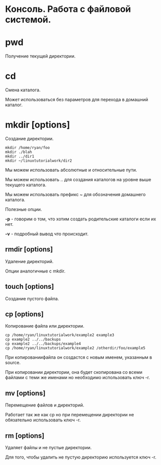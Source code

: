 # Консоль. Работа с файловой системой.

# pwd

Получение текущей директории.

# cd  <Directory>
    
Смена каталога.

Может использоваться без параметров для перехода в домашний каталог.    

# mkdir [options] <Directory>

Создание директории.

    mkdir /home/ryan/foo
    mkdir ./blah
    mkdir ../dir1
    mkdir ~/linuxtutorialwork/dir2

Мы можем использовать абсолютные и относительные пути.

Мы можем использовать .. для создания каталогов на уровне выше текущего каталога.

Мы можем использовать префикс ~ для обозначения домашнего каталога.

Полезные опции.

**-p** - говорим о том, что хотим создать родительские каталоги если их нет.

**-v** - подробный вывод что происходит.

## rmdir [options] <Directory>

Удаление директорий.

Опции аналогичные с mkdir. 


## touch [options] <filename>

Создание пустого файла.

## cp [options] <source> <destination>

Копирование файла или директории.

    cp /home/ryan/linuxtutorialwork/example2 example3
    cp example2 ../../backups
    cp example2 ../../backups/example4
    cp /home/ryan/linuxtutorialwork/example2 /otherdir/foo/example5
    
При копированиифайла он создастся с новым именем, указанным в source.

При копировании директории, она будет скопирована со всеми файлами с теми же именами но необходимо использовать ключ -r.  
    

## mv [options] <source> <destination>

Перемещение файлов и директорий.

Работает так же как cp но при перемещении директории не обязательно использовать ключ -r.

## rm [options] <file>

Удаляет файлы и не пустые директории.

Для того, чтобы удалить не пустую директорию используется ключ -r.



